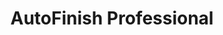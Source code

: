 ---
title: "AutoFinish Professional"
url: /zapopan/autofinish-professional/
shop: reparación de automóviles
---